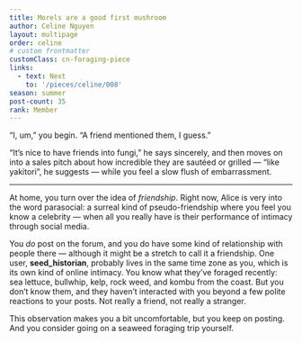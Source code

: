 ```yaml
---
title: Morels are a good first mushroom
author: Celine Nguyen
layout: multipage
order: celine
# custom frontmatter
customClass: cn-foraging-piece
links:
  - text: Next
    to: '/pieces/celine/008'
season: summer
post-count: 35
rank: Member
---
```


“I, um,” you begin. “A friend mentioned them, I guess.”

“It’s nice to have friends into fungi,” he says sincerely, and then moves on into a sales pitch about how incredible they are sautéed or grilled — “like yakitori”, he suggests — while you feel a slow flush of embarrassment.

---

At home, you turn over the idea of *friendship*. Right now, Alice is very into the word parasocial: a surreal kind of pseudo-friendship where you feel you know a celebrity — when all you really have is their performance of intimacy through social media.

You *do* post on the forum, and you do have some kind of relationship with people there — although it might be a stretch to call it a friendship. One user, **seed_historian**, probably lives in the same time zone as you, which is its own kind of online intimacy. You know what they’ve foraged recently: sea lettuce, bullwhip, kelp, rock weed, and kombu from the coast. But you don’t know them, and they haven’t interacted with you beyond a few polite reactions to your posts. Not really a friend, not really a stranger.

This observation makes you a bit uncomfortable, but you keep on posting. And you consider going on a seaweed foraging trip yourself.
